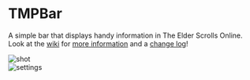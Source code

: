 # TMPBar
A simple bar that displays handy information in The Elder Scrolls Online.  
Look at the [wiki](https://github.com/zeOxx/TMPBar/wiki) for [more information](https://github.com/zeOxx/TMPBar/wiki#why) and a [change log](https://github.com/zeOxx/TMPBar/wiki#change-log)!

![shot](http://i.imgur.com/qPovrto.png)  
![settings](https://i.imgur.com/dx7spZN.png)
